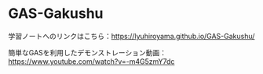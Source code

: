 # GAS-Gakushu

学習ノートへのリンクはこちら：https://lyuhiroyama.github.io/GAS-Gakushu/

簡単なGASを利用したデモンストレーション動画：https://www.youtube.com/watch?v=-m4G5zmY7dc


